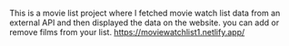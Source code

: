 This is a movie list project where I fetched movie watch list data from an external API and then displayed the data on the website. you can add or remove films from your list.                                                                                                                           https://moviewatchlist1.netlify.app/      
 
